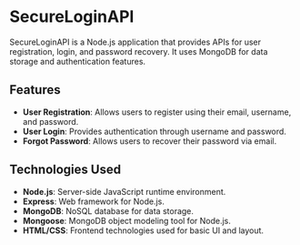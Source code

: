 # SecureLoginAPI

SecureLoginAPI is a Node.js application that provides APIs for user registration, login, and password recovery. It uses MongoDB for data storage and authentication features.

## Features

- **User Registration**: Allows users to register using their email, username, and password.
- **User Login**: Provides authentication through username and password.
- **Forgot Password**: Allows users to recover their password via email.

## Technologies Used

- **Node.js**: Server-side JavaScript runtime environment.
- **Express**: Web framework for Node.js.
- **MongoDB**: NoSQL database for data storage.
- **Mongoose**: MongoDB object modeling tool for Node.js.
- **HTML/CSS**: Frontend technologies used for basic UI and layout.
